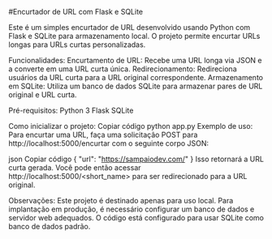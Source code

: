 #Encurtador de URL com Flask e SQLite

Este é um simples encurtador de URL desenvolvido usando Python com Flask e SQLite para armazenamento local. O projeto permite encurtar URLs longas para URLs curtas personalizadas.

Funcionalidades:
Encurtamento de URL: Recebe uma URL longa via JSON e a converte em uma URL curta única.
Redirecionamento: Redireciona usuários da URL curta para a URL original correspondente.
Armazenamento em SQLite: Utiliza um banco de dados SQLite para armazenar pares de URL original e URL curta.

Pré-requisitos:
Python 3
Flask
SQLite

Como inicializar o projeto:
Copiar código
python app.py
Exemplo de uso:
Para encurtar uma URL, faça uma solicitação POST para http://localhost:5000/encurtar com o seguinte corpo JSON:

json
Copiar código
{
    "url": "https://sampaiodev.com/"
}
Isso retornará a URL curta gerada. Você pode então acessar http://localhost:5000/<short_name> para ser redirecionado para a URL original.

Observações:
Este projeto é destinado apenas para uso local. Para implantação em produção, é necessário configurar um banco de dados e servidor web adequados.
O código está configurado para usar SQLite como banco de dados padrão.
